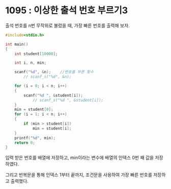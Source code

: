 # 1095 : 이상한 출석 번호 부르기3

출석 번호를 n번 무작위로 불렀을 때, 가장 빠른 번호를 출력해 보자.

```c
#include<stdio.h>

int main()
{
	int student[10000];

	int i, n, min;

	scanf("%d", &n);	//번호를 부른 횟수
		// scanf_s("%d", &n);

	for (i = 0; i < n; i++)
	{
		scanf("%d ", &student[i]);
			// scanf_s("%d ", &student[i]);
	}
	min = student[0];
	for (i = 1; i < n; i++)
	{
		if (min > student[i])
			min = student[i];
	}
	printf("%d", min);
	return 0;
}
```
입력 받은 번호를 배열에 저장하고, min이라는 변수에 배열의 인덱스 0번 째 값을 저장하였다.

그리고 반복문을 통해 인덱스 1부터 끝까지, 조건문을 사용하여 가장 빠른 번호를 저장하고 출력했다.